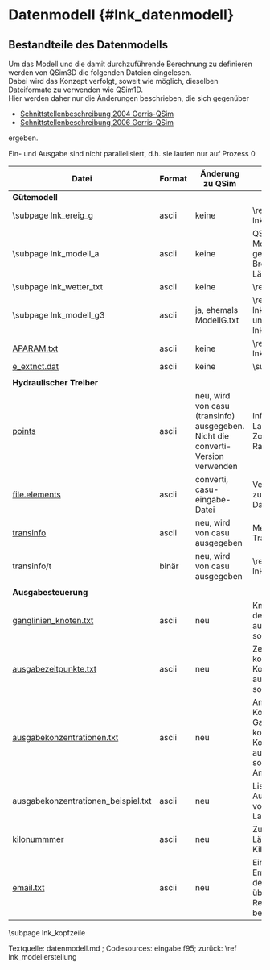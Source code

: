 # Datenmodell {#lnk_datenmodell}

## Bestandteile des Datenmodells

Um das Modell und die damit durchzuführende Berechnung zu definieren werden von QSim3D die folgenden Dateien eingelesen.  
Dabei wird das Konzept verfolgt, soweit wie möglich, dieselben Dateiformate zu verwenden wie QSim1D.  
Hier werden daher nur die Änderungen beschrieben, die sich gegenüber

* [Schnittstellenbeschreibung 2004 Gerris-QSim](./pdf/Schnittstelle_QSIM2004.pdf)
* [Schnittstellenbeschreibung 2006 Gerris-QSim](./pdf/schnittstellenbeschreibung2006_gerris.pdf)

ergeben.

Ein- und Ausgabe sind nicht parallelisiert, d.h. sie laufen nur auf Prozess 0.

| Datei                                                          | Format | Änderung zu QSim                                                                | Kurzbeschreibung                                                                                                                                 | wird gelesen von (Details)                                            |
|----------------------------------------------------------------|--------|---------------------------------------------------------------------------------|--------------------------------------------------------------------------------------------------------------------------------------------------|-----------------------------------------------------------------------|
| **Gütemodell**                                                 |        |                                                                                 |                                                                                                                                                  |                                                                       |
| \subpage lnk_ereig_g                                           | ascii  | keine                                                                           | \ref lnk_ereignissteuerung                                                                                                                       | ereigg_modell(), ereigg_Randbedingungen_lesen()                       |
| \subpage lnk_modell_a                                          | ascii  | keine                                                                           | QSim3D liest nur noch Modellname und die geographischen Breiten- und Längenkoordinaten ein                                                       | modella()                                                             |
| \subpage lnk_wetter_txt                                        | ascii  | keine                                                                           | \ref lnk_wetter_rb                                                                                                                               | wetter_readallo0()                                                    |
| \subpage lnk_modell_g3                                         | ascii  | ja, ehemals ModellG.txt                                                         | \ref lnk_lokale_parameter und \ref lnk_anfangsbedingungen                                                                                        | modellg()                                                             |
| [APARAM.txt](./exp/APARAM_200314.txt)                          | ascii  | keine                                                                           | \ref lnk_globale_parameter                                                                                                                       | aparam_lesen()                                                        |
| [e_extnct.dat](./exp/e_extnct.dat)                             | ascii  | keine                                                                           | \subpage lnk_extnct_rb                                                                                                                           | e_extnct_lesen()                                                      |
|                                                                |        |                                                                                 |                                                                                                                                                  |                                                                       |
| **Hydraulischer Treiber**                                      |        |                                                                                 |                                                                                                                                                  |                                                                       |
| [points](./exp/points)                                         | ascii  | neu, wird von casu (transinfo) ausgegeben. Nicht die converti-Version verwenden | Infos zu den Knoten: Lage (x+y), Höhe (z), Zonen_nummer(n), Randnummer, Zellfläche                                                               | points()                                                              |
| [file.elements](./exp/file.elements)                           | ascii  | converti, casu-eingabe-Datei                                                    | Vermaschung Netz, wird zur Ergebnis-Darstellung benötigt                                                                                         | elements()                                                            |
| [transinfo](./exp/transinfometa)                               | ascii  | neu, wird von casu ausgegeben                                                   | Meta-Infos zu den Transportinformationen                                                                                                         | transinfo_sichten()                                                   |
| transinfo/t                                                    | binär  | neu, wird von casu ausgegeben                                                   | \ref lnk_transport_numerik                                                                                                                       | holen_trans()                                                         |
|                                                                |        |                                                                                 |                                                                                                                                                  |                                                                       |
| **Ausgabesteuerung**                                           |        |                                                                                 |                                                                                                                                                  |                                                                       |
| [ganglinien_knoten.txt](./exp/ganglinien_knoten.txt)           | ascii  | neu                                                                             | Knotennummern, an denen Ganglinien ausgegeben werden sollen                                                                                      | ganglinien_lesen(), ganglinien_zeitschritt(), ganglinien_schliessen() |
| [ausgabezeitpunkte.txt](./exp/ausgabezeitpunkte.txt)           | ascii  | neu                                                                             | Zeitpunkte, zu denen komplette Konzentrationsfelder ausgegeben werden sollen                                                                     | ausgabezeitpunkte()                                                   |
| [ausgabekonzentrationen.txt](./exp/ausgabekonzentrationen.txt) | ascii  | neu                                                                             | Angabe, welche Konzentrationen als Ganglinen und als komplette Konzentrationsfelder ausgegeben werden sollen (Liste zum Ankreuzen x=ja 0=nein).  | ausgabekonzentrationen()                                              |
| ausgabekonzentrationen_beispiel.txt                            | ascii  | neu                                                                             | Liste aller verfügbaren Ausgabevariablen. Wird von QSim3D bei jedem Lauf angegeben.                                                              |                                                                       |
| [kilonummmer](./exp/kilonummer)                                | ascii  | neu                                                                             | Zuordnung von Längsschnittknoten zu Kilometern                                                                                                   | \ref lnk_laengsschnitt                                                |
| [email.txt](./exp/email.txt)                                   | ascii  | neu                                                                             | Eine Zeile mit der Emailadresse unter der/die Bearbeiter/in über das Ende des Rechenlaufes benachrichtigt wird                                   | modell_vollstaendig()                                                 |



\subpage lnk_kopfzeile

Textquelle: datenmodell.md ; Codesources: eingabe.f95; zurück: \ref lnk_modellerstellung
